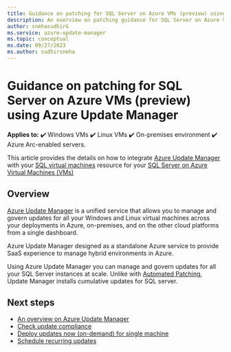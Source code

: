 ```yaml
---
title: Guidance on patching for SQL Server on Azure VMs (preview) using Azure Update Manager.
description: An overview on patching guidance for SQL Server on Azure VMs (preview) using Azure Update Manager  
author: snehasudhirG
ms.service: azure-update-manager
ms.topic: conceptual
ms.date: 09/27/2023
ms.author: sudhirsneha
---
```


# Guidance on patching for SQL Server on Azure VMs (preview) using Azure Update Manager

**Applies to:** :heavy_check_mark: Windows VMs :heavy_check_mark: Linux VMs :heavy_check_mark: On-premises environment :heavy_check_mark: Azure Arc-enabled servers.

This article provides the details on how to integrate [Azure Update Manager](overview.md) with your [SQL virtual machines](/azure/azure-sql/virtual-machines/windows/manage-sql-vm-portal) resource for your [SQL Server on Azure Virtual Machines (VMs)](/azure/azure-sql/virtual-machines/windows/sql-server-on-azure-vm-iaas-what-is-overview)

## Overview

[Azure Update Manager](overview.md) is a unified service that allows you to manage and govern updates for all your Windows and Linux virtual machines across your deployments in Azure, on-premises, and on the other cloud platforms from a single dashboard. 

Azure Update Manager designed as a standalone Azure service to provide SaaS experience to manage hybrid environments in Azure.

Using Azure Update Manager you can manage and govern updates for all your SQL Server instances at scale. Unlike with [Automated Patching](/azure/azure-sql/virtual-machines/windows/automated-patching), Update Manager installs cumulative updates for SQL server.



 
## Next steps
- [An overview on Azure Update Manager](overview.md)
- [Check update compliance](view-updates.md) 
- [Deploy updates now (on-demand) for single machine](deploy-updates.md) 
- [Schedule recurring updates](scheduled-patching.md)
